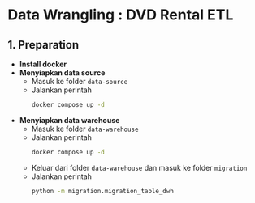 # Data Wrangling : DVD Rental ETL

## 1. Preparation

- **Install docker**
- **Menyiapkan data source**
  - Masuk ke folder `data-source`
  - Jalankan perintah
    ```bash
    docker compose up -d
    ```
- **Menyiapkan data warehouse**
  - Masuk ke folder `data-warehouse`
  - Jalankan perintah
    ```bash
    docker compose up -d
    ```
  - Keluar dari folder `data-warehouse` dan masuk ke folder `migration`
  - Jalankan perintah
    ```bash
    python -m migration.migration_table_dwh
    ```
